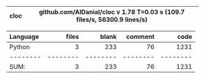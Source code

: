 cloc|github.com/AlDanial/cloc v 1.78  T=0.03 s (109.7 files/s, 56300.9 lines/s)
--- | ---

Language|files|blank|comment|code
:-------|-------:|-------:|-------:|-------:
Python|3|233|76|1231
--------|--------|--------|--------|--------
SUM:|3|233|76|1231

